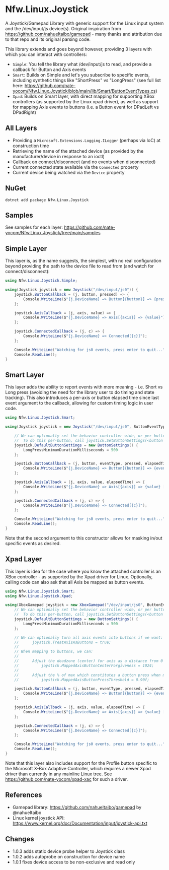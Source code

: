 # Nfw.Linux.Joystick

A Joystick/Gamepad Library with generic support for the Linux input system and the /dev/input/js<x> device(s).  Original inspiration from https://github.com/nahueltaibo/gamepad - many thanks and attribution due to that repo and its original parsing code.

This library extends and goes beyond however, providing 3 layers with which you can interact with controllers:

- `Simple`: You tell the library what /dev/input/js<x> to read, and provide a callback for Button and Axis events
- `Smart`: Builds on Simple and let's you subscribe to specific events, including synthetic things like "ShortPress" vs "LongPress" (see full list here: https://github.com/nate-yocom/Nfw.Linux.Joystick/blob/main/lib/Smart/ButtonEventTypes.cs)
- `Xpad`: Builds on Smart layer, with direct mapping for supporting XBox controllers (as supported by the Linux xpad driver), as well as support for mapping Axis events to buttons (i.e. a Button event for DPadLeft vs DPadRight)

## All Layers

 - Providing a ```Microsoft.Extensions.Logging.ILogger``` (perhaps via IoC) at construction time
 - Retrieving the name of the attached device (as provided by the manufacturer/device in response to an ioctl)
 - Callback on connect/disconnect (and no events when disconnected)
 - Current connected state available via the ```Connected``` property
 - Current device being watched via the ```Device``` property

## NuGet

```dotnet add package Nfw.Linux.Joystick```
 
## Samples 

See samples for each layer: https://github.com/nate-yocom/Nfw.Linux.Joystick/tree/main/samples
 
## Simple Layer

This layer is, as the name suggests, the simplest, with no real configuration beyond providing the path to the device file to read from (and watch for connect/disconnect):

```csharp
using Nfw.Linux.Joystick.Simple;

using(Joystick joystick = new Joystick("/dev/input/js0")) {
    joystick.ButtonCallback = (j, button, pressed) => {
        Console.WriteLine($"{j.DeviceName} => Button[{button}] => {pressed}");
    };

    joystick.AxisCallback = (j, axis, value) => {
        Console.WriteLine($"{j.DeviceName} => Axis[{axis}] => {value}");
    };

    joystick.ConnectedCallback = (j, c) => {
        Console.WriteLine($"{j.DeviceName} => Connected[{c}]");
    };

    Console.WriteLine("Watching for js0 events, press enter to quit...");
    Console.ReadLine();
}
```

## Smart Layer

This layer adds the ability to report events with more meaning - i.e. Short vs Long press (avoiding the need for the library user to do timing and state tracking).  This also introduces a per-axis or button elapsed time since last event argument to the callback, allowing for custom timing logic in user code.

```csharp
using Nfw.Linux.Joystick.Smart;

using(Joystick joystick = new Joystick("/dev/input/js0", ButtonEventTypes.All)) {

    // We can optionally set the behavior controller wide, or per button, re what constitutes a LongPress vs a ShortPress:
    //  To do this per-button, call joystick.SetButtonSettings(<button id>, <settings>);    
    joystick.DefaultButtonSettings = new ButtonSettings() { 
        LongPressMinimumDurationMilliseconds = 500
    };

    joystick.ButtonCallback = (j, button, eventType, pressed, elapsedTime) => {
        Console.WriteLine($"{j.DeviceName} => Button[{button}] => {eventType} [Current: {pressed} Elapsed: {elapsedTime}]");
    };

    joystick.AxisCallback = (j, axis, value, elapsedTime) => {
        Console.WriteLine($"{j.DeviceName} => Axis[{axis}] => {value} [Elapsed: {elapsedTime}]");
    };

    joystick.ConnectedCallback = (j, c) => {
        Console.WriteLine($"{j.DeviceName} => Connected[{c}]");
    };

    Console.WriteLine("Watching for js0 events, press enter to quit...");
    Console.ReadLine();
}
```

Note that the second argument to this constructor allows for masking in/out specific events as desired.

## Xpad Layer

This layer is idea for the case where you know the attached controller is an XBox controller - as supported by the Xpad driver for Linux.  Optionally, calling code can also ask that all Axis be mapped as button events.

```csharp
using Nfw.Linux.Joystick.Smart;
using Nfw.Linux.Joystick.Xpad;

using(XboxGamepad joystick = new XboxGamepad("/dev/input/js0", ButtonEventTypes.All)) {
    // We can optionally set the behavior controller wide, or per button, re what constitutes a LongPress vs a ShortPress:
    //  To do this per-button, call joystick.SetButtonSettings(<button id>, <settings>);    
    joystick.DefaultButtonSettings = new ButtonSettings() { 
        LongPressMinimumDurationMilliseconds = 500
    };

    // We can optionally turn all axis events into buttons if we want:
    //      joystick.TreatAxisAsButtons = true;
    //
    // When mapping to buttons, we can:
    //
    //      Adjust the deadzone (center) for axis as a distance from 0 with:
    //          joystick.MappedAxisButtonCenterForgiveness = 1024;
    //
    //      Adjust the % of max which constitutes a button press when mapping an axis to a button    
    //          joystick.MappedAxisButtonPressThreshold = 0.90f;

    joystick.ButtonCallback = (j, button, eventType, pressed, elapsedTime) => {
        Console.WriteLine($"{j.DeviceName} => Button[{button}] => {eventType} [Current: {pressed} Elapsed: {elapsedTime}]");
    };

    joystick.AxisCallback = (j, axis, value, elapsedTime) => {
        Console.WriteLine($"{j.DeviceName} => Axis[{axis}] => {value} [Elapsed: {elapsedTime}]");
    };

    joystick.ConnectedCallback = (j, c) => {
        Console.WriteLine($"{j.DeviceName} => Connected[{c}]");
    };

    Console.WriteLine("Watching for js0 events, press enter to quit...");
    Console.ReadLine();
}
```

Note that this layer also includes support for the Profile button specific to the Microsoft X-Box Adaptive Controller, which requires a newer Xpad driver than currently in any mainline Linux tree.  See https://github.com/nate-yocom/xpad-xac for such a driver.

## References
- Gamepad library: https://github.com/nahueltaibo/gamepad by @nahueltaibo
- Linux kernel joystick API: https://www.kernel.org/doc/Documentation/input/joystick-api.txt

## Changes

- 1.0.3 adds static device probe helper to Joystick class
- 1.0.2 adds autoprobe on construction for device name
- 1.0.1 fixes device access to be non-exclusive and read only
